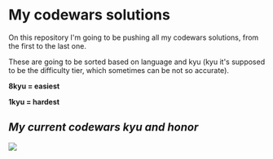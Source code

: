# My codewars solutions

On this repository I'm going to be pushing all my codewars solutions, from the first to the last one.

These are going to be sorted based on language and kyu (kyu it's supposed to be the difficulty tier, which sometimes can be not so accurate).

**8kyu = easiest**

**1kyu = hardest**



## *My current codewars kyu and honor*

<img src="https://www.codewars.com/users/danielfernandezvalcarce/badges/large">